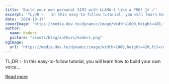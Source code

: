 ```yaml
---
title: 'Build your own personal SIRI with LLAMA-3 like a PRO! 🧙‍♂️ 🪄'
excerpt: 'TL;DR ✨   In this easy-to-follow tutorial, you will learn how to build your own voice...'
date: '2024-10-17'
coverImage: 'https://media.dev.to/dynamic/image/width=1000,height=420,fit=cover,gravity=auto,format=auto/https%3A%2F%2Fdev-to-uploads.s3.amazonaws.com%2Fuploads%2Farticles%2F2jtcfian85fppjog7rqe.png'
author:
  name: Koders
  picture: "assets/blog/authors/koders.png"
ogImage:
  url: 'https://media.dev.to/dynamic/image/width=1000,height=420,fit=cover,gravity=auto,format=auto/https%3A%2F%2Fdev-to-uploads.s3.amazonaws.com%2Fuploads%2Farticles%2F2jtcfian85fppjog7rqe.png'
---
```


TL;DR ✨   In this easy-to-follow tutorial, you will learn how to build your own voice...

[Read more](https://dev.to/shricodev/build-your-personal-siri-with-llama-3-like-a-pro-5h1o)
